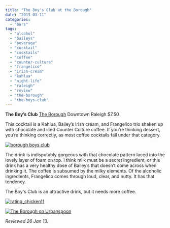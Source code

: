```yaml
---
title: "The Boy's Club at the Borough"
date: "2013-03-11"
categories:
  - "bars"
tags:
  - "alcohol"
  - "baileys"
  - "beverage"
  - "cocktail"
  - "cocktails"
  - "coffee"
  - "counter-culture"
  - "frangelico"
  - "irish-cream"
  - "kahlua"
  - "night-life"
  - "raleigh"
  - "review"
  - "the-borough"
  - "the-boys-club"
---
```


**The Boy’s Club** [The Borough](http://theboroughraleigh.com/) Downtown Raleigh $7.50

This cocktail is a Kahlua, Bailey’s Irish cream, and Frangelico trio shaken up with chocolate and iced Counter Culture coffee. If you’re thinking dessert, you’re thinking correctly, as most coffee cocktails fall under that category.

[![borough boys club](http://s3.amazonaws.com/thegourmez-wpmedia/2013/02/borough-boys-club.jpg)](http://www.thegourmez.com/2013/03/the-boys-club-at-the-borough/borough-boys-club/)

The drink is indisputably gorgeous with that chocolate pattern laced into the lovely layer of foam on top. I think milk must be a secret ingredient, or this drink has a very healthy dose of Bailey’s that doesn’t come across when drinking it. The coffee is subsumed by the milky elements. Of the alcoholic ingredients, Frangelico comes through loud, clear, and nutty. It has that tendency.

The Boy's Club is an attractive drink, but it needs more coffee.

[![rating_chicken11](http://s3.amazonaws.com/thegourmez-wpmedia/2009/02/rating_chicken11.gif)](http://www.thegourmez.com/2009/02/barten-guestier-private-selection-merlot-2006/rating_chicken11/)

[![The Borough on Urbanspoon](http://www.urbanspoon.com/b/link/290270/minilink.gif)](http://www.urbanspoon.com/r/25/290270/restaurant/Inside-the-Beltline/The-Borough-Raleigh)

_Reviewed 26 Jan 13._
